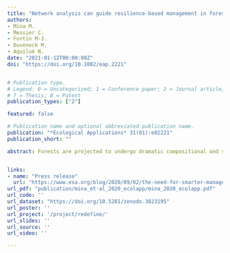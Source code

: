 ```yaml
---
title: "Network analysis can guide resilience-based management in forest landscapes under global change"
authors:
- Mina M.
- Messier C.
- Fortin M-J.
- Duveneck M.
- Aquilué N.
date: "2021-01-12T00:00:00Z"
doi: "https://doi.org/10.1002/eap.2221"


# Publication type.
# Legend: 0 = Uncategorized; 1 = Conference paper; 2 = Journal article; 3 = Preprint / Working Paper; 4 = Report; 5 = Book; 6 = Book section;
# 7 = Thesis; 8 = Patent
publication_types: ["2"]

featured: false

# Publication name and optional abbreviated publication name.
publication: "*Ecological Applications* 31(01):e02221"
publication_short: ""

abstract: Forests are projected to undergo dramatic compositional and structural shifts prompted by global changes, such as climatic changes and intensifying natural disturbance regimes. Future uncertainty makes planning for forest management exceptionally difficult, demanding novel approaches to maintain or improve the ability of forest ecosystems to respond and rapidly re‐organize after disturbance events. Adopting a landscape perspective in forest management is particularly important in fragmented forest landscapes where both diversity and connectivity play key roles in determining resilience to global change. In this context, network analysis and functional traits combined with ecological dynamic modeling can help evaluate changes in functional response diversity and connectivity within and among forest stands in fragmented landscapes. Here, we coupled ecological dynamic modeling with functional traits analysis and network theory to analyze forested landscapes as an interconnected network of forest patches. We simulated future forest landscape dynamics in a large landscape in southern Quebec, Canada, under a combination of climate, disturbance, and management scenarios. We depicted the landscape as a functional network, assessed changes in future resilience using indicators at multiple spatial scales, and evaluated if current management practices are suitable for maintaining resilience to simulated changes in regimes. Our results show that climate change would promote forest productivity and favor heat‐adapted deciduous species. Changes in natural disturbances will likely have negative impacts on native conifers and will drive changes in forest type composition. Climate change negatively impacted all resilience indicators and triggered losses of functional response diversity and connectivity across the landscape with undesirable consequences on the capacity of these forests to adapt to global change. Also, current management strategies failed to promote resilience at different spatial levels, highlighting the need for a more active and thoughtful approach to forest management under global change. Our study demonstrates the usefulness of combining dynamic landscape scale simulation modeling with network analyses to evaluate the possible impacts of climate change as well as human and natural disturbances on forest resilience under global change.


links:
- name: "Press release"
  url: "https://www.esa.org/blog/2020/09/02/the-need-for-smarter-management-for-more-resilient-forests/"
url_pdf: "publication/mina_et-al_2020_ecolapp/mina_2020_ecolapp.pdf"
url_code: ''
url_dataset: "https://doi.org/10.5281/zenodo.3823195"
url_poster: ''
url_project: '/project/redefine/'
url_slides: ''
url_source: ''
url_video: ''

---
```

